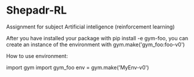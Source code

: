# Shepadr-RL

Assignment for subject Artificial inteligence (reinforcement learning)

After you have installed your package with pip install -e gym-foo, 
you can create an instance of the environment with gym.make('gym_foo:foo-v0')

How to use environment:

import gym
import gym_foo
env = gym.make('MyEnv-v0')
